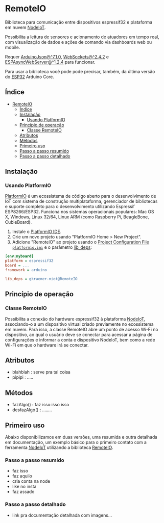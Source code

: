 # RemoteIO

Biblioteca para comunicação entre dispositivos espressif32 e plataforma em nuvem [NodeIoT](https://nodeiot.app.br/).

Possibilita a leitura de sensores e acionamento de atuadores em tempo real, com visualização de dados e ações de comando via dashboards web ou mobile.

Requer [ArduinoJson@^7.1.0](https://github.com/bblanchon/ArduinoJson), [WebSockets@^2.4.2](https://github.com/Links2004/arduinoWebSockets) e [ESPAsyncWebServer@^1.2.4](https://github.com/me-no-dev/ESPAsyncWebServer) para funcionar.

Para usar a biblioteca você pode pode precisar, também, da última versão do [ESP32](https://github.com/espressif/arduino-esp32) Arduino Core.

## Índice
- [RemoteIO](#remoteio)
  - [Índice](#índice)
  - [Instalação](#instalação)
    - [Usando PlatformIO](#usando-platformio)
  - [Princípio de operação](#princípio-de-operação)
    - [Classe RemoteIO](#classe-remoteio)
  - [Atributos](#atributos)
  - [Métodos](#métodos)
  - [Primeiro uso](#primeiro-uso)
  - [Passo a passo resumido](#passo-a-passo-resumido)
  - [Passo a passo detalhado](#passo-a-passo-detalhado)

## Instalação

### Usando PlatformIO

[PlatformIO](http://platformio.org) é um ecossistema de código aberto para o desenvolvimento de IoT com sistema de construção multiplataforma, gerenciador de bibliotecas e suporte completo para o desenvolvimento utilizando Espressif ESP8266/ESP32. Funciona nos sistemas operacionais populares: Mac OS X, Windows, Linux 32/64, Linux ARM (como Raspberry Pi, BeagleBone, CubieBoard).

1. Instale o [PlatformIO IDE](http://platformio.org/platformio-ide).
2. Crie um novo projeto usando "PlatformIO Home > New Project".
3. Adicione "RemoteIO" ao projeto usando o [Project Configuration File `platformio.ini`](http://docs.platformio.org/page/projectconf.html) e o parâmetro [lib_deps](http://docs.platformio.org/page/projectconf/section_env_library.html#lib-deps):

```ini
[env:myboard]
platform = espressif32
board = ...
framework = arduino

lib_deps = gkraemer-niot@RemoteIO
```
## Princípio de operação

### Classe RemoteIO

Possibilita a conexão do hardware espressif32 à plataforma [NodeIoT](https://nodeiot.app.br/), associando-o a um dispositivo virtual criado previamente no ecossistema em nuvem. Para isso, a classe RemoteIO abre um ponto de acesso Wi-Fi no dispositivo, ao qual o usuário deve se conectar para acessar a página de configurações e informar a conta e dispositivo NodeIoT, bem como a rede Wi-Fi em que o hardware irá se conectar.

## Atributos
- blahblah : serve pra tal coisa
- pipipi : .....

## Métodos
- fazAlgo() : faz isso isso isso
- desfazAlgo() : ........

## Primeiro uso

Abaixo disponibilizamos em duas versões, uma resumida e outra detalhada em documentação, um exemplo básico para o primeiro contato com a ferramenta [NodeIoT](https://nodeiot.app.br/) utilizando a biblioteca [RemoteIO](link.com.....).

### Passo a passo resumido
- faz isso
- faz aquilo
- cria conta na node
- like no insta
- faz assado

### Passo a passo detalhado
- link pra documentação detalhada com imagens...

